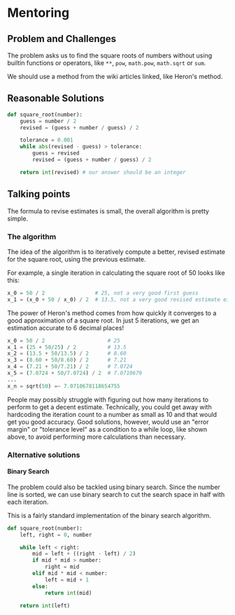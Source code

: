# Mentoring

## Problem and Challenges

The problem asks us to find the square roots of numbers without using builtin functions or operators, like `**`, `pow`, `math.pow`, `math.sqrt` or `sum`.

We should use a method from the wiki articles linked, like Heron's method.

## Reasonable Solutions

```python
def square_root(number):
    guess = number / 2
    revised = (guess + number / guess) / 2

    tolerance = 0.001
    while abs(revised - guess) > tolerance:
        guess = revised
        revised = (guess + number / guess) / 2

    return int(revised) # our answer should be an integer
```

## Talking points

The formula to revise estimates is small, the overall algorithm is pretty simple.

### The algorithm

The idea of the algorithm is to iteratively compute a better, revised estimate for the square root, using the previous estimate.

For example, a single iteration in calculating the square root of 50 looks like this:

```py
x_0 = 50 / 2                # 25, not a very good first guess
x_1 = (x_0 + 50 / x_0) / 2  # 13.5, not a very good revised estimate either
```

The power of Heron's method comes from how quickly it converges to a good approximation of a square root.
In just 5 iterations, we get an estimation accurate to 6 decimal places!

```py
x_0 = 50 / 2                    # 25
x_1 = (25 + 50/25) / 2          # 13.5
x_2 = (13.5 + 50/13.5) / 2      # 8.60
x_3 = (8.60 + 50/8.60) / 2      # 7.21
x_4 = (7.21 + 50/7.21) / 2      # 7.0724
x_5 = (7.0724 + 50/7.0724) / 2  # 7.0710679
...
x_n = sqrt(50) =~ 7.0710678118654755
```

People may possibly struggle with figuring out how many iterations to perform to get a decent estimate.
Technically, you could get away with hardcoding the iteration count to a number as small as 10 and that would get you good accuracy.
Good solutions, however, would use an "error margin" or "tolerance level" as a condition to a while loop, like shown above, to avoid performing more calculations than necessary.

### Alternative solutions

#### Binary Search

The problem could also be tackled using binary search.
Since the number line is sorted, we can use binary search to cut the search space in half with each iteration.

This is a fairly standard implementation of the binary search algorithm.

```py
def square_root(number):
    left, right = 0, number

    while left < right:
        mid = left + ((right - left) / 2)
        if mid * mid > number:
            right = mid
        elif mid * mid < number:
            left = mid + 1
        else:
            return int(mid)

    return int(left)
```
